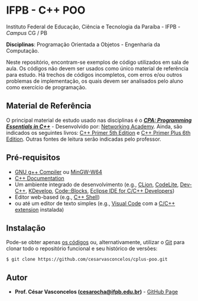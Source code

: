 # IFPB - C++ POO

Instituto Federal de Educação, Ciência e Tecnologia da Paraíba - IFPB - *Campus* CG  / PB

**Disciplinas**: Programação Orientada a Objetos - Engenharia da Computação.

Neste repositório, encontram-se exemplos de código utilizados em sala de aula. Os códigos não devem ser usados como único material de referência para estudo. Há trechos de códigos incompletos, com erros e/ou outros problemas de implementação, os quais devem ser analisados pelo aluno como exercício de programação.

## Material de Referência

O principal material de estudo usado nas disciplinas é o
[**_CPA: Programming Essentials in C++_**](https://www.netacad.com/pt-br/courses/programming/essentials-programming-c-plus-plus/) -
Desenvolvido por: [Networking Academy](https://www.netacad.com/). Ainda, são indicados os seguintes livros:
[C++ Primer 5th Edition](https://www.amazon.com/Primer-5th-Stanley-B-Lippman/dp/0321714113) e [C++ Primer Plus 6th Edition](https://www.amazon.com/Primer-Plus-6th-Developers-Library/dp/0321776402/). Outras fontes de leitura serão indicadas pelo professor.

## Pré-requisitos

- [GNU g++ Compiler](http://gcc.gnu.org) ou [MinGW-W64](https://www.mingw-w64.org/)
- [C++ Documentation](https://cplusplus.com/reference/)
- Um ambiente integrado de desenvolvimento (e.g., [CLion](https://www.jetbrains.com/pt-br/clion/), [CodeLite](https://codelite.org/), [Dev-C++](http://orwelldevcpp.blogspot.com/), [KDevelop](https://www.kdevelop.org/), [Code::Blocks](https://www.codeblocks.org/),  [Eclipse IDE for C/C++ Developers](https://www.eclipse.org/))
- Editor web-based (e.g., [C++ Shell](https://cpp.sh/))
- ou até um editor de texto simples (e.g., [Visual Code](https://code.visualstudio.com/) com a [C/C++ extension](https://code.visualstudio.com/docs/languages/cpp) instalada)

## Instalação

Pode-se obter apenas [os códigos](https://github.com/cesarvasconcelos/cplus-poo/archive/master.zip) ou, alternativamente, utilizar o [Git](https://git-scm.com/) para clonar todo o repositório funcional e seu histórico de versões:

```
$ git clone https://github.com/cesarvasconcelos/cplus-poo.git
```

## Autor

* **Prof. César Vasconcelos (cesarocha@ifpb.edu.br)** - [GitHub Page](https://github.com/cesarvasconcelos)